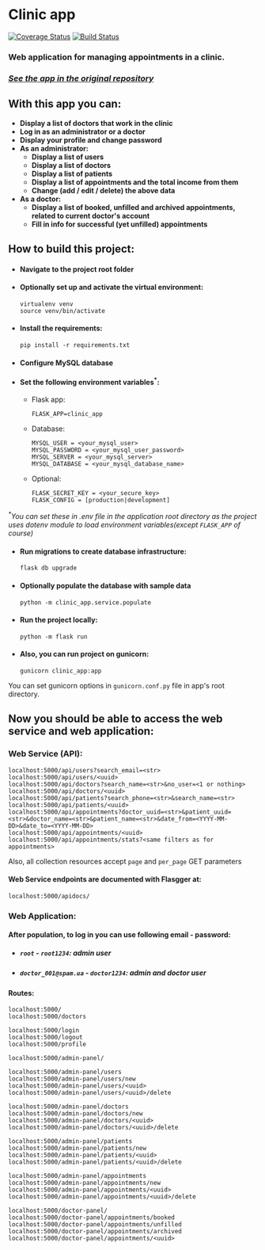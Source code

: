 # Clinic app

[![Coverage Status](https://coveralls.io/repos/github/hendelbah/clinic/badge.svg?branch=main)](https://coveralls.io/github/hendelbah/clinic?branch=main)
[![Build Status](https://app.travis-ci.com/hendelbah/clinic.svg?branch=main)](https://app.travis-ci.com/hendelbah/clinic)

### Web application for managing appointments in a clinic.

### [*See the app in the original repository*](https://github.com/hendelbah/clinic)

## With this app you can:
- **Display a list of doctors that work in the clinic**
- **Log in as an administrator or a doctor**
- **Display your profile and change password**
- **As an administrator:**
  - **Display a list of users**
  - **Display a list of doctors**
  - **Display a list of patients**
  - **Display a list of appointments and the total income from them**
  - **Change (add / edit / delete) the above data**
- **As a doctor:**
  - **Display a list of booked, unfilled and archived appointments, related to current doctor's account**
  - **Fill in info for successful (yet unfilled) appointments**
## How to build this project:
- #### Navigate to the project root folder
- #### Optionally set up and activate the virtual environment:
    ```
    virtualenv venv
    source venv/bin/activate
    ```
- #### Install the requirements:
    ```
    pip install -r requirements.txt
    ```
- #### Configure MySQL database
- #### Set the following environment variables<sup>*</sup>:
  - Flask app:
    ```
    FLASK_APP=clinic_app
    ```
  - Database:
    ```
    MYSQL_USER = <your_mysql_user>
    MYSQL_PASSWORD = <your_mysql_user_password>
    MYSQL_SERVER = <your_mysql_server>
    MYSQL_DATABASE = <your_mysql_database_name>
    ```
  - Optional:
    ```
    FLASK_SECRET_KEY = <your_secure_key>
    FLASK_CONFIG = [production|development]
    ```
*<sup>\*</sup>You can set these in .env file in the application root directory as the project uses dotenv module to load 
environment variables(except `FLASK_APP` of course)*
- #### Run migrations to create database infrastructure:
    ```
    flask db upgrade
    ```
- #### Optionally populate the database with sample data
    ```
    python -m clinic_app.service.populate
    ```
- #### Run the project locally:
    ```
    python -m flask run
    ```
- #### Also, you can run project on gunicorn:
    ```
    gunicorn clinic_app:app
    ```
You can set gunicorn options in `gunicorn.conf.py` file in app's root directory.
## Now you should be able to access the web service and web application:
### Web Service (API):
```
localhost:5000/api/users?search_email=<str>
localhost:5000/api/users/<uuid>
localhost:5000/api/doctors?search_name=<str>&no_user=<1 or nothing>
localhost:5000/api/doctors/<uuid>
localhost:5000/api/patients?search_phone=<str>&search_name=<str>
localhost:5000/api/patients/<uuid>
localhost:5000/api/appointments?doctor_uuid=<str>&patient_uuid=<str>&doctor_name=<str>&patient_name=<str>&date_from=<YYYY-MM-DD>&date_to=<YYYY-MM-DD>
localhost:5000/api/appointments/<uuid>
localhost:5000/api/appointments/stats?<same filters as for appointments>
```
Also, all collection resources accept `page` and `per_page` GET parameters
#### Web Service endpoints are documented with Flasgger at:
```
localhost:5000/apidocs/
```
### Web Application:
#### After population, to log in you can use following email - password:
- ##### `root` - `root1234`: admin user
- ##### `doctor_001@spam.ua` - `doctor1234`: admin and doctor user
#### Routes:
```
localhost:5000/
localhost:5000/doctors

localhost:5000/login
localhost:5000/logout
localhost:5000/profile

localhost:5000/admin-panel/

localhost:5000/admin-panel/users
localhost:5000/admin-panel/users/new
localhost:5000/admin-panel/users/<uuid>
localhost:5000/admin-panel/users/<uuid>/delete

localhost:5000/admin-panel/doctors
localhost:5000/admin-panel/doctors/new
localhost:5000/admin-panel/doctors/<uuid>
localhost:5000/admin-panel/doctors/<uuid>/delete

localhost:5000/admin-panel/patients
localhost:5000/admin-panel/patients/new
localhost:5000/admin-panel/patients/<uuid>
localhost:5000/admin-panel/patients/<uuid>/delete

localhost:5000/admin-panel/appointments
localhost:5000/admin-panel/appointments/new
localhost:5000/admin-panel/appointments/<uuid>
localhost:5000/admin-panel/appointments/<uuid>/delete

localhost:5000/doctor-panel/
localhost:5000/doctor-panel/appointments/booked
localhost:5000/doctor-panel/appointments/unfilled
localhost:5000/doctor-panel/appointments/archived
localhost:5000/doctor-panel/appointments/<uuid>
```